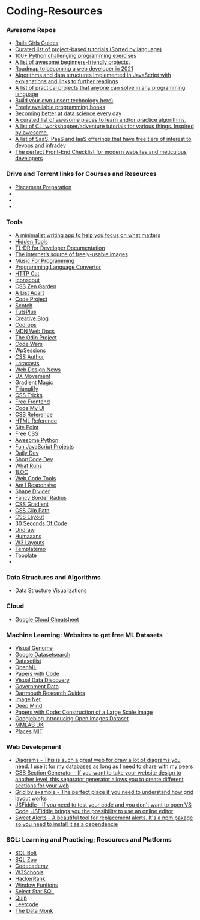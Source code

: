 <h1>Coding-Resources</h1>

<h3>Awesome Repos</h3>
<ul>
    <li>
        <a href="https://github.com/railsgirls/railsgirls.github.io">Rails Girls Guides</a>
    </li>
    <li>
        <a href="https://github.com/tuvtran/project-based-learning">Curated list of project-based tutorials (Sorted by language)</a>
    </li>
    <li>
        <a href="https://github.com/zhiwehu/Python-programming-exercises">100+ Python challenging programming exercises</a>
    </li>
    <li>
        <a href="https://github.com/MunGell/awesome-for-beginners">A list of awesome beginners-friendly projects.</a>
    </li>
    <li>
        <a href="https://github.com/kamranahmedse/developer-roadmap">Roadmap to becoming a web developer in 2021</a>
    </li>
    <li>
        <a href="https://github.com/trekhleb/javascript-algorithms">Algorithms and data structures implemented in JavaScript with explanations and links to further readings</a>
    </li>
    <li>
        <a href="https://github.com/karan/Projects">A list of practical projects that anyone can solve in any programming language</a>
    </li>
    <li>
        <a href="https://github.com/danistefanovic/build-your-own-x">Build your own (insert technology here)</a>
    </li>
    <li>
        <a href="https://github.com/EbookFoundation/free-programming-books">Freely available programming books</a>
    </li>
    <li>
        <a href="https://github.com/amitness/learning">Becoming better at data science every day</a>
    </li>
    <li>
        <a href="https://github.com/tayllan/awesome-algorithms">A curated list of awesome places to learn and/or practice algorithms.</a>
    </li>
    <li>
        <a href="https://github.com/therebelrobot/awesome-workshopper">A list of CLI workshopper/adventure tutorials for various things. Inspired by awesome.</a>    
    </li>
    <li>
        <a href="https://github.com/ripienaar/free-for-dev">A list of SaaS, PaaS and IaaS offerings that have free tiers of interest to devops and infradev</a>
    </li>
    <li>
        <a href="https://github.com/thedaviddias/Front-End-Checklist">The perfect Front-End Checklist for modern websites and meticulous developers</a>
    </li>
</ul>

<h3>Drive and Torrent links for Courses and Resources</h3>
<ul>
    <li>
        <a href="https://drive.google.com/drive/folders/1SkCOcAS0Kqvuz-MJkkjbFr1GSue6Ms6m">Placement Preparation</a>
    </li>
    <li>
        <a href=""></a>
    </li>
    <li>
        <a href=""></a>
    </li>
    <li>
        <a href=""></a>
    </li>
</ul>

<h3>Tools</h3>
<ul>
    <li>
        <a href="https://writtyapp.com/?ref=hiddentools">A minimalist writing app to help you
focus on what matters</a>
    </li>
    <li>
        <a href="https://hiddentools.dev/">Hidden Tools</a>
    </li>
    <li>
        <a href="https://devhints.io/">TL;DR for Developer Documentation</a>
    </li>
    <li>
        <a href="https://unsplash.com/">The internet’s source of freely-usable images</a>
    </li>
    <li>
        <a href="https://musicforprogramming.net/">Music For Programming</a>
    </li>
    <li>
        <a href="https://ide.onelang.io/">Programming Language Convertor</a>
    </li>
    <li>
        <a href="https://http.cat/">HTTP Cat</a>
    </li>
    <li>
        <a href="https://iconscout.com/">Iconscout</a>
    </li>
    <li>
        <a href="http://www.csszengarden.com/">CSS Zen Garden</a>
    </li>
    <li>
        <a href="https://alistapart.com/">A List Apart</a>
    </li>
    <li>
        <a href="https://www.codeproject.com/">Code Project</a>
    </li>
    <li>
        <a href="https://scotch.io/">Scotch</a>
    </li>
    <li>
        <a href="https://tutsplus.com/">TutsPlus</a>
    </li>
    <li>
        <a href="https://www.creativebloq.com/">Creative Blog</a>
    </li>
    <li>
        <a href="https://tympanus.net/codrops/">Codrops</a>
    </li>
    <li>
        <a href="https://developer.mozilla.org/zh-CN/">MDN Web Docs</a>
    </li>
    <li>
        <a href="https://www.theodinproject.com/">The Odin Project</a>
    </li>
    <li>
        <a href="https://www.codewars.com/">Code Wars</a>
    </li>
    <li>
        <a href="https://wpsessions.com/">WpSessions</a>
    </li>
    <li>
        <a href="https://cssauthor.com/">CSS Author</a>
    </li>
    <li>
        <a href="https://laracasts.com/">Laracasts</a>
    </li>
    <li>
        <a href="https://www.webdesignernews.com">Web Design News</a>
    </li>
    <li>
        <a href="https://uxmovement.com/">UX Movement</a>
    </li>
    <li>
        <a href="https://www.gradientmagic.com/">Gradient Magic</a>
    </li>
    <li>
        <a href="https://trianglify.io/">Trianglify</a>
    </li>
    <li>
        <a href="https://css-tricks.com/">CSS Tricks</a>
    </li>
    <li>
        <a href="https://freefrontend.com/">Free Frontend</a>
    </li>
    <li>
        <a href="https://codemyui.com/">Code My UI</a>
    </li>
    <li>
        <a href="https://cssreference.io/">CSS Reference</a>
    </li>
    <li>
        <a href="https://htmlreference.io/">HTML Reference</a>
    </li>
    <li>
        <a href="https://www.sitepoint.com/">Site Point</a>
    </li>
    <li>
        <a href="https://www.free-css.com/">Free CSS</a>
    </li>
    <li>
        <a href="https://pythonawesome.com/">Awesome Python</a>
    </li>
    <li>
        <a href="https://fun-javascript-projects.com/">Fun JavaScript Projects</a>
    </li>
    <li>
        <a href="https://daily.dev/">Daily Dev</a>
    </li>
    <li>
        <a href="https://shortcode.dev/">ShortCode Dev</a>
    </li>
    <li>
        <a href="https://www.whatruns.com/">What Runs</a>
    </li>
    <li>
        <a href="https://1loc.dev/">1LOC</a>
    </li>
    <li>
        <a href="https://webcode.tools/">Web Code Tools</a>
    </li>
    <li>
        <a href="http://ami.responsivedesign.is/">Am I Responsive</a>
    </li>
    <li>
        <a href="https://www.shapedivider.app/">Shape Divider</a>
    </li>
    <li>
        <a href="https://9elements.github.io/fancy-border-radius/">Fancy Border Radius</a>
    </li>
    <li>
        <a href="https://cssgradient.io/">CSS Gradient</a>
    </li>
    <li>
        <a href="https://bennettfeely.com/clippy/">CSS Clip Path </a>
    </li>
    <li>
        <a href="https://csslayout.io/">CSS Layout</a>
    </li>
    <li>
        <a href="https://www.30secondsofcode.org/">30 Seconds Of Code</a>
    </li>
    <li>
        <a href="https://undraw.co/">Undraw</a>
    </li>
    <li>
        <a href="https://www.humaaans.com/">Humaaans</a>
    </li>
    <li>
        <a href="https://w3layouts.com/">W3 Layouts</a>
    </li>
    <li>
        <a href="https://templatemo.com/">Templatemo</a>
    </li>
    <li>
        <a href="https://www.tooplate.com/">Tooplate</a>
    </li>
    <li>
        <a href=""></a>
    </li>
</ul>

<h3>Data Structures and Algorithms</h3>
<ul>
    <li>
        <a href="https://www.cs.usfca.edu/~galles/visualization/Algorithms.html">Data Structure Visualizations</a>
    </li>
</ul>

<h3>Cloud</h3>
<ul>
    <li>
        <a href="https://github.com/gregsramblings/google-cloud-4-words/blob/master/DarkPoster.pdf">Google Cloud Cheatsheet</a>
    </li>
</ul>

<h3>Machine Learning: Websites to get free ML Datasets</h3>
<ul>
    <li>
        <a href="http://visualgenome.org/">Visual Genome</a>
    </li>
    <li>
        <a href="https://datasetsearch.research.google.com/">Google Datasetsearch</a>
    </li>
    <li>
        <a href="https://www.datasetlist.com/">Datasetlist</a>
    </li>
    <li>
        <a href="https://www.openml.org/">OpenML</a>
    </li>
    <li>
        <a href="https://paperswithcode.com/datasets">Papers with Code</a>
    </li>
    <li>
        <a href="https://visualdata.io/discovery">Visual Data Discovery</a>
    </li>
    <li>
        <a href="https://www.data.gov/">Government Data</a>
    </li>
    <li>
        <a href="https://researchguides.dartmouth.edu/c.php?g=517073&p=6289098">Dartmouth Research Guides</a>
    </li>
    <li>
        <a href="https://image-net.org/">Image Net</a>
    </li>
    <li>
        <a href="https://deepmind.com/research/open-source/kinetics">Deep Mind</a>
    </li>
    <li>
        <a href="https://paperswithcode.com/paper/lsun-construction-of-a-large-scale-image">Papers with Code: Construction of a Large Scale Image</a>
    </li>
    <li>
        <a href="https://ai.googleblog.com/2016/09/introducing-open-images-dataset.html">Googleblog Introducing Open Images Dataset</a>
    </li>
    <li>
        <a href="http://mmlab.ie.cuhk.edu.hk/projects/CelebA.html">MMLAB UK</a>
    </li>
    <li>
        <a href="http://places.csail.mit.edu/index.html">Places MIT</a>
    </li>
</ul>

<h3>Web Development</h3>
<ul>
    <li>
        <a href="https://app.diagrams.net/">Diagrams -  This is such a great web for draw a lot of diagrams you need. I use it for my databases as long as I need to share with my peers</a>
    </li>
    <li>
        <a href="https://wweb.dev/resources/css-separator-generator">CSS Section Generator - If you want to take your website design to another level, this separator generator allows you to create different sections for your web</a>
    </li>
    <li>
        <a href="https://gridbyexample.com/">Grid by example - The perfect place if you need to understand how grid layout works</a>
    </li>
    <li>
        <a href="https://jsfiddle.net/">JSFiddle - If you need to test your code and you don't want to open VS Code, JSFiddle brings you the possibility to use an online editor</a>
    </li>
    <li>
        <a href="https://sweetalert.js.org/">Sweet Alerts - A beautiful tool for replacement alerts. It's a npm pakage so you need to install it as a dependencie</a>
    </li>
</ul>

<h3>SQL: Learning and Practicing; Resources and Platforms</h3>
<ul>
    <li>
        <a href="https://sqlbolt.com/">SQL Bolt</a>
    </li>
    <li>
        <a href="https://sqlzoo.net/">SQL Zoo</a>
    </li>
    <li>
        <a href="https://www.codecademy.com/learn/learn-sql">Codecademy</a>
    </li>
    <li>
        <a href="https://www.w3schools.com/sql/">W3Schools</a>
    </li>
    <li>
        <a href="https://www.hackerrank.com/domains/sql">HackerRank</a>
    </li>
    <li>
        <a href="https://www.windowfunctions.com/">Window Funtions</a>
    </li>
    <li>
        <a href="https://selectstarsql.com/">Select Star SQL</a>
    </li>
    <li>
        <a href="https://quip.com/2gwZArKuWk7W">Quip</a>
    </li>
    <li>
        <a href="https://leetcode.com/problemset/database/">Leetcode</a>
    </li>
    <li>
        <a href="http://thedatamonk.com/">The Data Monk</a>
    </li>
</ul>